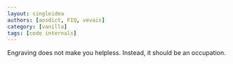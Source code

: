 ```yaml
---
layout: singleidea
authors: [aosdict, FIQ, vevais]
category: [vanilla]
tags: [code internals]
---
```

Engraving does not make you helpless. Instead, it should be an occupation.
